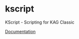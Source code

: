 kscript
=======

KScript - Scripting for KAG Classic

[Documentation](https://github.com/master4523/kscript/wiki/Documentation)
